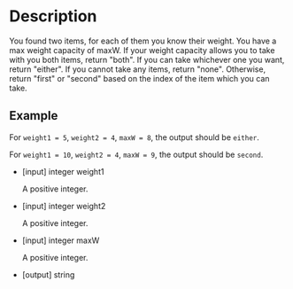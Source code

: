 # Description
You found two items, for each of them you know their weight. You have a max weight capacity of maxW. If your weight capacity allows you to take with you both items, return "both". If you can take whichever one you want, return "either". If you cannot take any items, return "none". Otherwise, return "first" or "second" based on the index of the item which you can take.

## Example
For `weight1 = 5`, `weight2 = 4`, `maxW = 8`, the output should be `either`.

For `weight1 = 10`, `weight2 = 4`, `maxW = 9`, the output should be `second`.
- [input] integer weight1

  A positive integer.

- [input] integer weight2

  A positive integer.

- [input] integer maxW

  A positive integer.

- [output] string
